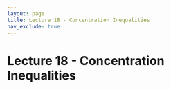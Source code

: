 ```yaml
---
layout: page
title: Lecture 18 - Concentration Inequalities
nav_exclude: true
---
```


# Lecture 18 - Concentration Inequalities
